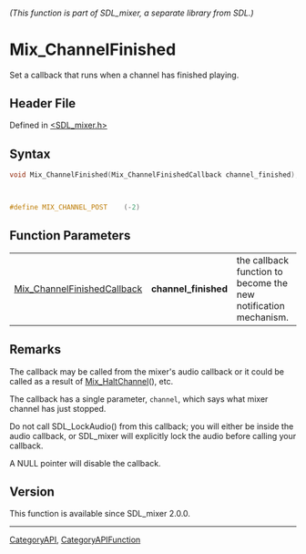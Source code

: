 ###### (This function is part of SDL_mixer, a separate library from SDL.)
# Mix_ChannelFinished

Set a callback that runs when a channel has finished playing.

## Header File

Defined in [<SDL_mixer.h>](https://github.com/libsdl-org/SDL_mixer/blob/SDL2/include/SDL_mixer.h)

## Syntax

```c
void Mix_ChannelFinished(Mix_ChannelFinishedCallback channel_finished);



#define MIX_CHANNEL_POST    (-2)
```

## Function Parameters

|                                                            |                      |                                                                 |
| ---------------------------------------------------------- | -------------------- | --------------------------------------------------------------- |
| [Mix_ChannelFinishedCallback](Mix_ChannelFinishedCallback) | **channel_finished** | the callback function to become the new notification mechanism. |

## Remarks

The callback may be called from the mixer's audio callback or it could be
called as a result of [Mix_HaltChannel](Mix_HaltChannel)(), etc.

The callback has a single parameter, `channel`, which says what mixer
channel has just stopped.

Do not call SDL_LockAudio() from this callback; you will either be inside
the audio callback, or SDL_mixer will explicitly lock the audio before
calling your callback.

A NULL pointer will disable the callback.

## Version

This function is available since SDL_mixer 2.0.0.

----
[CategoryAPI](CategoryAPI), [CategoryAPIFunction](CategoryAPIFunction)

